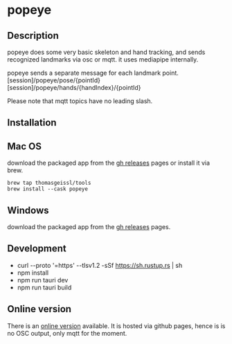 # popeye

## Description

popeye does some very basic skeleton and hand tracking, and sends recognized landmarks via osc or mqtt.
it uses mediapipe internally.

popeye sends a separate message for each landmark point.
[session]/popeye/pose/{pointId}
[session]/popeye/hands/{handIndex}/{pointId}

Please note that mqtt topics have no leading slash.

## Installation
## Mac OS
download the packaged app from the [gh releases](https://github.com/thomasgeissl/popeye/releases/) pages or install it via brew.

```
brew tap thomasgeissl/tools
brew install --cask popeye
```
## Windows
download the packaged app from the [gh releases](https://github.com/thomasgeissl/popeye/releases/) pages.


## Development
- curl --proto '=https' --tlsv1.2 -sSf https://sh.rustup.rs | sh
- npm install
- npm run tauri dev
- npm run tauri build

## Online version

There is an [online version](https://thomasgeissl.github.io/popeye/) available. It is hosted via github pages, hence is is no OSC output, only mqtt for the moment.
